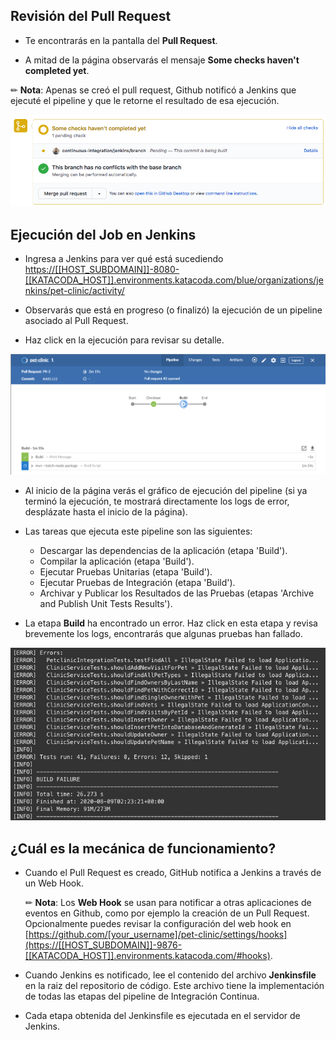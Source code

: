 ## Revisión del Pull Request

* Te encontrarás en la pantalla del **Pull Request**.

* A mitad de la página observarás el mensaje **Some checks haven't completed yet**. 

✏ **Nota**: Apenas se creó el pull request, Github notificó a Jenkins que ejecuté el pipeline y que le retorne el resultado de esa ejecución.

![GitHub Checks](./assets/github-checks.png)

## Ejecución del Job en Jenkins

* Ingresa a Jenkins para ver qué está sucediendo <a href="https://[[HOST_SUBDOMAIN]]-8080-[[KATACODA_HOST]].environments.katacoda.com/blue/organizations/jenkins/pet-clinic/activity/" target="jenkins">https://[[HOST_SUBDOMAIN]]-8080-[[KATACODA_HOST]].environments.katacoda.com/blue/organizations/jenkins/pet-clinic/activity/</a>

* Observarás que está en progreso (o finalizó) la ejecución de un pipeline asociado al Pull Request.

* Haz click en la ejecución para revisar su detalle.

![CI Pipeline in Jenkins](./assets/ci-blue-ocean.png)

* Al inicio de la página verás el gráfico de ejecución del pipeline (si ya terminó la ejecución, te mostrará directamente los logs de error, desplázate hasta el inicio de la página).

* Las tareas que ejecuta este pipeline son las siguientes:
  - Descargar las dependencias de la aplicación (etapa 'Build').
  - Compilar la aplicación (etapa 'Build').
  - Ejecutar Pruebas Unitarias (etapa 'Build').
  - Ejecutar Pruebas de Integración (etapa 'Build').
  - Archivar y Publicar los Resultados de las Pruebas (etapas 'Archive and Publish Unit Tests Results').

* La etapa **Build** ha encontrado un error. Haz click en esta etapa y revisa brevemente los logs, encontrarás que algunas pruebas han fallado.

![CI Logs](./assets/ci-logs.png)

## ¿Cuál es la mecánica de funcionamiento?

* Cuando el Pull Request es creado, GitHub notifica a Jenkins a través de un Web Hook.
  
  ✏ **Nota**: Los **Web Hook** se usan para notificar a otras aplicaciones de eventos en Github, como por ejemplo la creación de un Pull Request. Opcionalmente puedes revisar la configuración del web hook en [https://github.com/[your_username]/pet-clinic/settings/hooks](https://[[HOST_SUBDOMAIN]]-9876-[[KATACODA_HOST]].environments.katacoda.com/#hooks).

* Cuando Jenkins es notificado, lee el contenido del archivo **Jenkinsfile** en la raiz del repositorio de código. Este archivo tiene la implementación de todas las etapas del pipeline de Integración Continua.
  
* Cada etapa obtenida del Jenkinsfile es ejecutada en el servidor de Jenkins.
